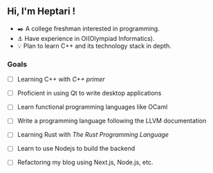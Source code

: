 ## Hi, I'm Heptari !

- ✒️ A college freshman interested in programming.
- ⚓ Have experience in OI(Olympiad Informatics).
- 💡 Plan to learn C++ and its technology stack in depth.

### Goals

- [ ] Learning C++ with *C++ primer* 
- [ ] Proficient in using Qt to write desktop applications
- [ ] Learn functional programming languages like OCaml
- [ ] Write a programming language following the LLVM documentation
- [ ] Learning Rust with *The Rust Programming Language*
- [ ] Learn to use Nodejs to build the backend
- [ ] Refactoring my blog using Next.js, Node.js, etc.


